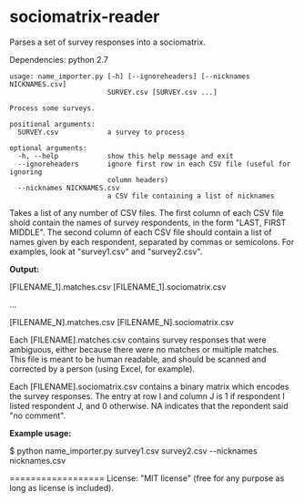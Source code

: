 sociomatrix-reader
==================

Parses a set of survey responses into a sociomatrix.

Dependencies: python 2.7

```
usage: name_importer.py [-h] [--ignoreheaders] [--nicknames NICKNAMES.csv]
                        SURVEY.csv [SURVEY.csv ...]

Process some surveys.

positional arguments:
  SURVEY.csv            a survey to process

optional arguments:
  -h, --help            show this help message and exit
  --ignoreheaders       ignore first row in each CSV file (useful for ignoring
                        column headers)
  --nicknames NICKNAMES.csv
                        a CSV file containing a list of nicknames
````

Takes a list of any number of CSV files. The first column of each CSV file shold contain the names of survey respondents, in the form "LAST, FIRST MIDDLE". The second column of each CSV file should contain a list of names given by each respondent, separated by commas or semicolons. For examples, look at "survey1.csv" and "survey2.csv".

**Output:**

[FILENAME_1].matches.csv
[FILENAME_1].sociomatrix.csv

...

[FILENAME_N].matches.csv
[FILENAME_N].sociomatrix.csv

Each [FILENAME].matches.csv contains survey responses that were ambiguous, either because there were no matches or multiple matches. This file is meant to be human readable, and should be scanned and corrected by a person (using Excel, for example).

Each [FILENAME].sociomatrix.csv contains a binary matrix which encodes the survey responses. The entry at row I and column J is 1 if respondent I listed respondent J, and 0 otherwise.	NA indicates that the repondent said "no comment".

**Example usage:**

$ python name_importer.py survey1.csv survey2.csv --nicknames nicknames.csv

==================
License: "MIT license" (free for any purpose as long as license is included).
